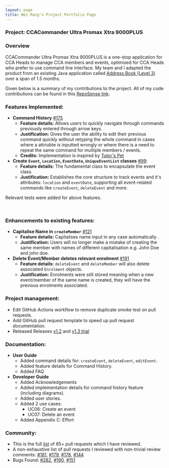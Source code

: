 ```yaml
---
layout: page
title: Wei Rong's Project Portfolio Page
---
```


### Project: CCACommander Ultra Promax Xtra 9000PLUS

### Overview

CCACommander Ultra Promax Xtra 9000PLUS is a one-stop application for CCA Heads to manage CCA members and events, optimised for CCA Heads who prefer to use command line interface.
My team and I adapted the product from an existing Java application called [Address Book (Level 3)](https://se-education.org/addressbook-level3/) over a span of 1.5 months.

Given below is a summary of my contributions to the project. All of my code contributions can be found in this [RepoSense link](https://nus-cs2103-ay2324s1.github.io/tp-dashboard/?search=wr1159&breakdown=true#/).

### Features Implemented:
* **Command History** [#175](https://github.com/AY2324S1-CS2103T-F11-1/tp/pull/175)
  * **Feature details:** Allows users to quickly navigate through commands previously entered through arrow keys.
  * **Justification:** Gives the user the ability to edit their previous command quickly without retyping the whole command in cases where a attriubte is inputted wrongly or where there is a need to repeat the same command for multiple members / events.
  * **Credits:** Implementation is inspired by [Tutor's Pet](https://github.com/AY2021S1-CS2103T-T10-4/tp) 
* **Create `Event`, `Location`, `EventDate`, `UniqueEventList` classes** [#99](https://github.com/AY2324S1-CS2103T-F11-1/tp/pull/99):
  * **Feature details:** The fundamental class to encapsulate the event class.
  * **Justification:** Establishes the core structure to track events and it's attributes: `location` and `eventDate`, supporting all event-related commands like `createEvent`, `deleteEvent` and more.

Relevant tests were added for above features.

<br>

### Enhancements to existing features:
* **Capitalise Name in `createMember`** [#121](https://github.com/AY2324S1-CS2103T-F11-1/tp/pull/150)
  * **Feature details:** Capitalises name input in any case automatically .
  * **Justification:** Users will no longer make a mistake of creating the same member with names of different capitalisation e.g. John Doe and john doe.
* **Delete Event/Member deletes relevant enrolment** [#191](https://github.com/AY2324S1-CS2103T-F11-1/tp/pull/191)
  * **Feature details:** `deleteEvent` and `deleteMember` will also delete associated `Enrolment` objects.
  * **Justification:** Enrolments were still stored meaning when a new event/member of the same name is created, they will have the previous enrolments associated.

### Project management:
* Edit GitHub Actions workflow to remove duplicate smoke test on pull requests.
* Add GitHub pull request template to speed up pull request documentation.
* Released Releases [v1.2](https://github.com/AY2324S1-CS2103T-F11-1/tp/releases/tag/1.2) and [v1.3 trial](https://github.com/AY2324S1-CS2103T-F11-1/tp/releases/tag/v1.3-trial)

### Documentation:
* **User Guide**
  * Added command details for: `createEvent`, `deleteEvent`, `editEvent`.
  * Added feature details for Command History.
  * Added FAQ
* **Developer Guide**
  * Added Acknowledgements 
  * Added implementation details for command history feature (including diagrams).
  * Added user stories.
  * Added 2 use cases:
    * UC06: Create an event
    * UC07: Delete an event
  * Added Appendix C: Effort

### Community:
* This is the full [list](https://github.com/AY2324S1-CS2103T-F11-1/tp/pulls?q=is%3Apr+reviewed-by%3Awr1159) of 65+ pull requests which I have reviewed.
* A non-exhaustive list of pull requests I reviewed with non-trivial review comments: [#181](https://github.com/AY2324S1-CS2103T-F11-1/tp/pull/181), [#179](https://github.com/AY2324S1-CS2103T-F11-1/tp/pull/179), [#178](https://github.com/AY2324S1-CS2103T-F11-1/tp/pull/178), [#144](https://github.com/AY2324S1-CS2103T-F11-1/tp/pull/144)
* Bugs Found: [#282](https://github.com/AY2324S1-CS2103T-F11-1/tp/issues/282), [#190](https://github.com/AY2324S1-CS2103T-F11-1/tp/issues/190), [#151](https://github.com/AY2324S1-CS2103T-F11-1/tp/issues/151)
